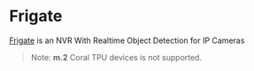 # Frigate

[Frigate](https://github.com/blakeblackshear/frigate) is an NVR With Realtime Object Detection for IP Cameras

> Note: **m.2** Coral TPU devices is not supported.
